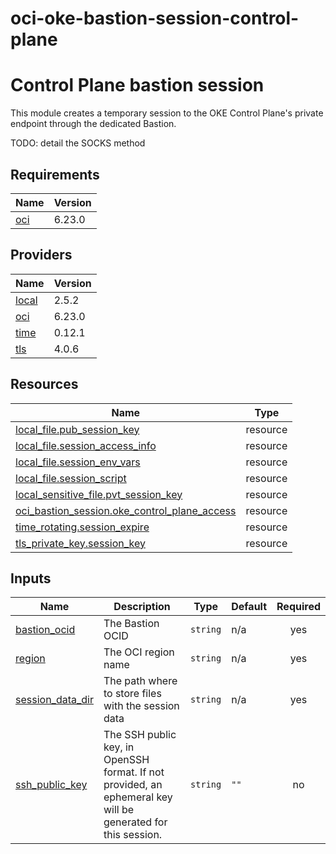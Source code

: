 # oci-oke-bastion-session-control-plane

<!-- BEGIN_TF_DOCS -->
# Control Plane bastion session

This module creates a temporary session to the OKE Control Plane's private endpoint through the dedicated Bastion.

TODO: detail the SOCKS method

## Requirements

| Name | Version |
|------|---------|
| <a name="requirement_oci"></a> [oci](#requirement\_oci) | 6.23.0 |

## Providers

| Name | Version |
|------|---------|
| <a name="provider_local"></a> [local](#provider\_local) | 2.5.2 |
| <a name="provider_oci"></a> [oci](#provider\_oci) | 6.23.0 |
| <a name="provider_time"></a> [time](#provider\_time) | 0.12.1 |
| <a name="provider_tls"></a> [tls](#provider\_tls) | 4.0.6 |

## Resources

| Name | Type |
|------|------|
| [local_file.pub_session_key](https://registry.terraform.io/providers/hashicorp/local/latest/docs/resources/file) | resource |
| [local_file.session_access_info](https://registry.terraform.io/providers/hashicorp/local/latest/docs/resources/file) | resource |
| [local_file.session_env_vars](https://registry.terraform.io/providers/hashicorp/local/latest/docs/resources/file) | resource |
| [local_file.session_script](https://registry.terraform.io/providers/hashicorp/local/latest/docs/resources/file) | resource |
| [local_sensitive_file.pvt_session_key](https://registry.terraform.io/providers/hashicorp/local/latest/docs/resources/sensitive_file) | resource |
| [oci_bastion_session.oke_control_plane_access](https://registry.terraform.io/providers/oracle/oci/6.23.0/docs/resources/bastion_session) | resource |
| [time_rotating.session_expire](https://registry.terraform.io/providers/hashicorp/time/latest/docs/resources/rotating) | resource |
| [tls_private_key.session_key](https://registry.terraform.io/providers/hashicorp/tls/latest/docs/resources/private_key) | resource |

## Inputs

| Name | Description | Type | Default | Required |
|------|-------------|------|---------|:--------:|
| <a name="input_bastion_ocid"></a> [bastion\_ocid](#input\_bastion\_ocid) | The Bastion OCID | `string` | n/a | yes |
| <a name="input_region"></a> [region](#input\_region) | The OCI region name | `string` | n/a | yes |
| <a name="input_session_data_dir"></a> [session\_data\_dir](#input\_session\_data\_dir) | The path where to store files with the session data | `string` | n/a | yes |
| <a name="input_ssh_public_key"></a> [ssh\_public\_key](#input\_ssh\_public\_key) | The SSH public key, in OpenSSH format. If not provided, an ephemeral key will be generated for this session. | `string` | `""` | no |
<!-- END_TF_DOCS -->
